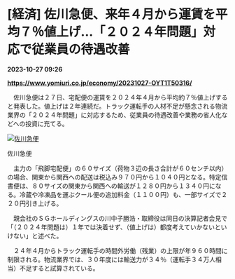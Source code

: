 # [経済] 佐川急便、来年４月から運賃を平均７％値上げ…「２０２４年問題」対応で従業員の待遇改善

**2023-10-27 09:26**

**https://www.yomiuri.co.jp/economy/20231027-OYT1T50316/**

　佐川急便は２７日、宅配便の運賃を２０２４年４月から平均約７％値上げすると発表した。値上げは２年連続だ。トラック運転手の人材不足が懸念される物流業界の「２０２４年問題」に対応するため、従業員の待遇改善や業務の省人化などへの投資に充てる。

[![佐川急便](https://www.yomiuri.co.jp/media/2023/10/20231027-OYT1I50162-1.jpg)](https://www.yomiuri.co.jp/pluralphoto/20231027-OYT1I50162/)

佐川急便

　主力の「飛脚宅配便」の６０サイズ（荷物３辺の長さ合計が６０センチ以内）の場合、関東から関西への配送は税込み９７０円から１０４０円となる。特定信書便は、８０サイズの関東から関西への輸送が１２８０円から１３４０円になる。冷蔵や冷凍品を運ぶクール便の追加料金（１１００円）も、一部サイズで２２０円引き上げる。

　親会社のＳＧホールディングスの川中子勝浩・取締役は同日の決算記者会見で「（２０２４年問題は）１年では決着せず、（値上げは）都度考えていかないといけない」と述べた。

　２４年４月からトラック運転手の時間外労働（残業）の上限が年９６０時間に制限される。物流業界では、３０年度には輸送力が３４％（運転手３４万人相当）不足すると試算されている。